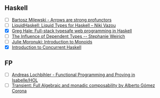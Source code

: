 ## Haskell
- [ ] [Bartosz Milewski - Arrows are strong profunctors](https://www.youtube.com/watch?v=hrNfkP8iKAs)
- [ ] [LiquidHaskell: Liquid Types for Haskell – Niki Vazou](https://www.youtube.com/watch?v=YByOdE-YUwY)
- [x] [Greg Hale: Full-stack typesafe web programming in Haskell](https://www.youtube.com/watch?v=nEpYHmOteYM)
- [ ] [The Influence of Dependent Types -- Stephanie Weirich](https://www.youtube.com/watch?v=GgD0KUxMaQs)
- [ ] [Julie Moronuki: Introduction to Monoids](https://www.youtube.com/watch?v=-mnA8_DWfik)
- [x] [Introduction to Concurrent Haskell](https://www.infoq.com/presentations/Concurrent-Haskell)

## FP
- [ ] [Andreas Lochbihler - Functional Programming and Proving in Isabelle/HOL](https://www.youtube.com/watch?v=cIX3WVO48RY)
- [ ] [Transient: Full Algebraic and monadic composability by Alberto Gómez Corona](https://www.youtube.com/watch?v=wqfEX1big4o)
